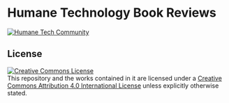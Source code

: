 # Humane Technology Book Reviews

[![Humane Tech Community](https://raw.githubusercontent.com/humanetech-community/humanetech-community-artwork/master/logos/humanetech-community-logo.svg?sanitize=true)](https://humanetech.community)

## License

<a rel="license" href="http://creativecommons.org/licenses/by/4.0/"><img alt="Creative Commons License" style="border-width:0" src="https://i.creativecommons.org/l/by/4.0/88x31.png" /></a><br />This repository and the works contained in it are licensed under a <a rel="license" href="http://creativecommons.org/licenses/by/4.0/">Creative Commons Attribution 4.0 International License</a> unless explicitly otherwise stated.
